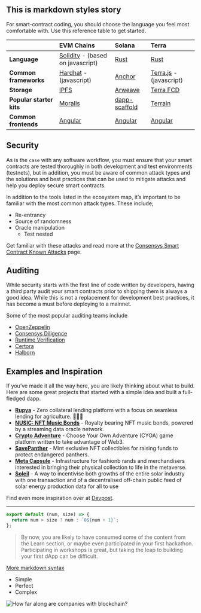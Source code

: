 ## This is markdown styles story

For smart-contract coding, you should choose the language you feel most comfortable with. Use this reference table to
get started.

|                          | EVM Chains                                                                    | Solana                                                        | Terra                                                              |
| :----------------------- | :---------------------------------------------------------------------------- | :------------------------------------------------------------ | :----------------------------------------------------------------- |
| **Language**             | [Solidity](https://docs.soliditylang.org/en/v0.8.13/) - (based on javascript) | [Rust](https://www.rust-lang.org/)                            | [Rust](https://www.rust-lang.org/)                                 |
| **Common frameworks**    | [Hardhat](https://hardhat.org/) - (javascript)                                | [Anchor](https://book.anchor-lang.com/)                       | [Terra.js](https://terra-money.github.io/terra.js/) - (javascript) |
| **Storage**              | [IPFS](https://ipfs.io/)                                                      | [Arweave](https://www.arweave.org/)                           | [Terra FCD](https://github.com/terra-money/fcd)                    |
| **Popular starter kits** | [Moralis](https://moralis.io/)                                                | [dapp-scaffold](https://github.com/solana-labs/dapp-scaffold) | [Terrain](https://github.com/iboss-ptk/terrain)                    |
| **Common frontends**     | [Angular](https://angular.io/)                                                | [Angular](https://angular.io/)                                | [Angular](https://angular.io/)                                     |

## Security

As is the `case` with any software workflow, you must ensure that your smart contracts are tested thoroughly in both
development and test environments (testnets), but in addition, you must be aware of common attack types and the
solutions and best practices that can be used to mitigate attacks and help you deploy secure smart contracts.

In addition to the tools listed in the ecosystem map, it’s important to be familiar with the most common attack types.
These include;

- Re-entrancy
- Source of randomness
- Oracle manipulation
  - Test nested

Get familiar with these attacks and read more at the
[Consensys Smart Contract Known Attacks](https://consensys.github.io/smart-contract-best-practices/attacks/) page.

## Auditing

While security starts with the first line of code written by developers, having a third party audit your smart contracts
prior to shipping them is always a good idea. While this is not a replacement for development best practices, it has
become a must before deploying to a mainnet.

Some of the most popular auditing teams include

- [OpenZeppelin](https://openzeppelin.com/security-audits/)
- [Consensys Diligence](https://consensys.net/diligence/)
- [Runtime Verification](https://runtimeverification.com/smartcontract/)
- [Certora](https://www.certora.com/)
- [Halborn](https://halborn.com/)

## Examples and Inspiration

If you’ve made it all the way here, you are likely thinking about what to build. Here are some great projects that
started with a simple idea and built a full-fledged dapp.

- [**Rupya**](https://devfolio.co/submissions/rupya-776b) - Zero collateral lending platform with a focus on seamless
  lending for agriculture. 🧑🏽‍🌾
- [**NUSIC: NFT Music Bonds**](https://devpost.com/software/nusic-nft-music-oracle) - Royalty bearing NFT music bonds,
  powered by a streaming data oracle network.
- [**Crypto Adventure**](https://github.com/otaiga/CryptoAdventure) - Choose Your Own Adventure (CYOA) game platform
  written to take advantage of Web3.
- [**SavePanther**](https://showcase.ethglobal.com/roadtoweb3/savepanther) - Mint exclusive NFT collectibles for raising
  funds to protect endangered panthers.
- [**Meta Capsule**](https://showcase.ethglobal.com/buildquest/meta-capsule-x30ba) - Infrastructure for fashionb rands
  and merchandisers interested in bringing their physical collection to life in the metaverse.
- [**Soleil**](https://devpost.com/software/soleil) - A way to incentivise both growths of the entire solar industry
  with one transaction and of a decentralised off-chain public feed of solar energy production data for all to use

Find even more inspiration over at [Devpost](https://devpost.com/software/built-with/blockchain).

---

```javascript
export default (num, size) => {
  return num > size ? num : `0${num + 1}`;
};
```

> By now, you are likely to have consumed some of the content from the Learn section, or maybe even participated in your
> first hackathon. Participating in workshops is great, but taking the leap to building your first dApp can be
> difficult.

[More markdown syntax](https://www.markdownguide.org/extended-syntax/)

- Simple
- Perfect
- Complex

![How far along are companies with blockchain?](/posts/blockchain101/blockchain/image2.png)
